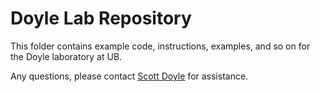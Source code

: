# Doyle Lab Repository

This folder contains example code, instructions, examples, and so on for the
Doyle laboratory at UB. 

Any questions, please contact [Scott Doyle](mailto:scottdoy@buffalo.edu) for
assistance.

